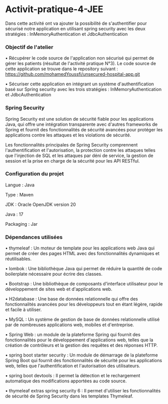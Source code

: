 # Activit-pratique-4-JEE

Dans cette activité ont va ajouter la possibilité de s'authentifier pour sécurisé notre application en utilisant spring security avec les deux stratégies : InMemoryAuthentication et JdbcAuthentication

### Objectif de l'atelier ###

• Récupérer le code source de l'application non sécurisé qui permet de gérer les patients (résultat de l'activité pratique N°3). Le code source de cette application se trouve dans le repository suivant : https://github.com/mohamedYoussfi/unsecured-hospital-app.git

• Sécuriser cette application en intégrant un système d'authentification basé sur Spring security avec les trois stratégies : InMemoryAuthentication et JdbcAuthentication

### Spring Security ###

Spring Security est une solution de sécurité fiable pour les applications Java, qui offre une intégration transparente avec d'autres frameworks de Spring et fournit des fonctionnalités de sécurité avancées pour protéger les applications contre les attaques et les violations de sécurité.

Les fonctionnalités principales de Spring Security comprennent l'authentification et l'autorisation, la protection contre les attaques telles que l'injection de SQL et les attaques par déni de service, la gestion de session et la prise en charge de la sécurité pour les API RESTful.

### Configuration du projet ###

Langue : Java

Type : Maven

JDK : Oracle OpenJDK version 20

Java : 17

Packaging : Jar

### Dépendances utilisées ###

• thymeleaf : Un moteur de template pour les applications web Java qui permet de créer des pages HTML avec des fonctionnalités dynamiques et réutilisables.

• lombok : Une bibliothèque Java qui permet de réduire la quantité de code boilerplate nécessaire pour écrire des classes.

• Bootstrap : Une bibliothèque de composants d'interface utilisateur pour le développement de sites web et d'applications web.

• H2database : Une base de données relationnelle qui offre des fonctionnalités avancées pour les développeurs tout en étant légère, rapide et facile à utiliser.

• MySQL : Un système de gestion de base de données relationnelle utilisé par de nombreuses applications web, mobiles et d'entreprise.

• Spring Web : un module de la plateforme Spring qui fournit des fonctionnalités pour le développement d'applications web, telles que la création de contrôleurs et la gestion des requêtes et des réponses HTTP.

• spring boot starter security : Un module de démarrage de la plateforme Spring Boot qui fournit des fonctionnalités de sécurité pour les applications web, telles que l'authentification et l'autorisation des utilisateurs.

• spring boot devtools : Il permet la détection et le rechargement automatique des modifications apportées au code source.

• thymeleaf extras spring security 6 : Il permet d'utiliser les fonctionnalités de sécurité de Spring Security dans les templates Thymeleaf.

